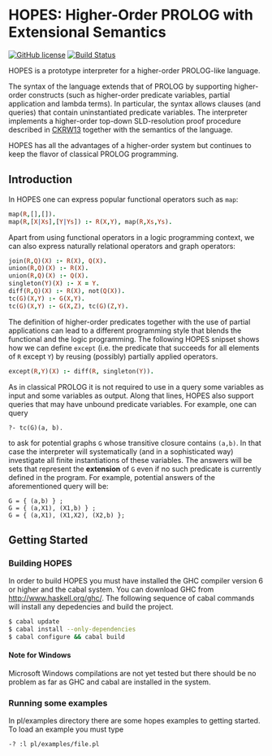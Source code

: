 # HOPES: Higher-Order PROLOG with Extensional Semantics

[![GitHub license](https://img.shields.io/badge/license-GPLv2-blue.svg)](https://raw.githubusercontent.com/acharal/hopes/master/COPYING)
[![Build Status](https://travis-ci.org/acharal/hopes.svg?branch=master)](https://travis-ci.org/acharal/hopes)

HOPES is a prototype interpreter for a higher-order PROLOG-like
language. 

The syntax of the language extends that of PROLOG by
supporting higher-order constructs (such as higher-order predicate
variables, partial application and lambda terms). In particular,
the syntax allows clauses (and queries) that contain uninstantiated
predicate variables. The interpreter implements a higher-order
top-down SLD-resolution proof procedure described in [CKRW13] together
with the semantics of the language. 

HOPES has all the advantages of a 
higher-order system but continues to keep  the flavor of classical 
PROLOG programming.


## Introduction 

In HOPES one can express popular functional operators
such as `map`:
```prolog
map(R,[],[]).
map(R,[X|Xs],[Y|Ys]) :- R(X,Y), map(R,Xs,Ys).
```
Apart from using functional operators in a logic programming context,
we can also express naturally relational operators and graph operators:
```prolog
join(R,Q)(X) :- R(X), Q(X).
union(R,Q)(X) :- R(X).
union(R,Q)(X) :- Q(X).
singleton(Y)(X) :- X = Y.
diff(R,Q)(X) :- R(X), not(Q(X)). 
tc(G)(X,Y) :- G(X,Y).
tc(G)(X,Y) :- G(X,Z), tc(G)(Z,Y).
```

The definition of higher-order predicates together with the use of partial
applications can lead to a different programming style that blends  the 
functional and the logic programming. The following HOPES snipset shows how
we can define `except` (i.e. the predicate that succeeds for all elements of `R` except `Y`) 
by reusing (possibly) partially applied operators.
```prolog
except(R,Y)(X) :- diff(R, singleton(Y)).
```

As in classical PROLOG it is not required to use in a query some variables
as input and some variables as output. Along that lines, HOPES also support
queries that may have unbound predicate variables. For example, one can query
```
?- tc(G)(a, b).
```
to ask for potential graphs `G` whose transitive closure contains `(a,b)`.
In that case the interpreter will systematically (and in a sophisticated way) 
investigate all finite instantiations of these variables. The answers will be
sets that represent the **extension** of `G` even if no such predicate is currently
defined in the program. For example, potential answers of the aforementioned query 
will be:
```
G = { (a,b) } ;
G = { (a,X1), (X1,b) } ;
G = { (a,X1), (X1,X2), (X2,b) };
```

## Getting Started

### Building HOPES

In order to build HOPES you must have installed the GHC compiler
version 6 or higher and the cabal system. You can download GHC from
http://www.haskell.org/ghc/. The following sequence of cabal commands
will install any depedencies and build the project.
```bash
$ cabal update
$ cabal install --only-dependencies
$ cabal configure && cabal build
```

#### Note for Windows
Microsoft Windows compilations are not yet tested but there should
be no problem as far as GHC and cabal are installed in the system.

### Running some examples

In pl/examples directory there are some hopes examples to getting
started. To load an example you must type
```
-? :l pl/examples/file.pl
```

[CKRW13]: http://dx.doi.org/10.1145/2499937.2499942 "Extensional Higher-Order Logic Programming, Angelos Charalambidis, Konstantinos Handjopoulos, Panos Rondogiannis, William W. Wadge, ACM Transactions on Computational Logic (TOCL), Volume 14 Issue 3, August 2013  Article No. 21"
